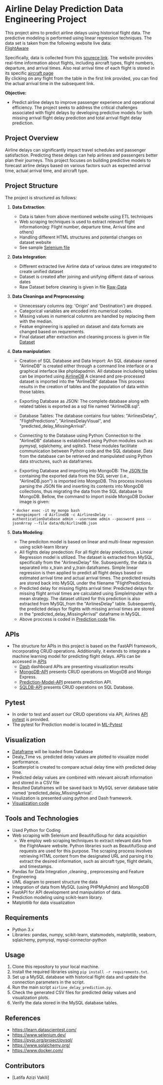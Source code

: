 # Airline Delay Prediction Data Engineering Project

This project aims to predict airline delays using historical flight data. The predictive modeling is performed using linear regression techniques.
The data set is taken from the following website live data:  
[FlightAware](https://www.flightaware.com/live/cancelled)

Specifically, data is collected from this [sourece link](https://www.flightaware.com/live/aircrafttype/A320). 
The website provides real-time information about flights, including aircraft types, flight numbers, departure, and arrival times. 
Also real arrival time of each flight is stored in its specific [aircraft page](https://www.flightaware.com/live/flight/ANA312/history/20240403/2215Z/RJNT/RJTT)   
By clicking on any flight from the table in the first link provided, you can find the actual arrival time in the subsequent link.

**Objective:**
- Predict airline delays to improve passenger experience and operational efficiency. The project seeks to address the critical challenges associated with flight delays by developing predictive models for both missing arrival flight delay prediction and total arrival flight delay prediction.
## Project Overview

Airline delays can significantly impact travel schedules and passenger satisfaction. Predicting these delays can help airlines and passengers better plan their journeys. This project focuses on building predictive models to forecast airline delays based on various factors such as expected arrival time, actual arrival time, and aircraft type.

## Project Structure

The project is structured as follows:

1. **Data Extraction**:
   - Data is taken from above mentioned website using ETL techniques
   - Web scraping techniques is used to extract relevant flight information(eg: Flight number, departure time, Arrival time and others)
   - Handling different HTML structures and potential changes on dataset website
   - See sample [Selenium file](https://github.com/azizivakili/airline-proj/blob/main/notebooks/Retrieved_Data_Selenioum/aircraft-A320.ipynb)

2. **Data Integration**:
   - Different extracted live Airline data of various dates are integrated to create unified dataset
   - Dataset is created after joining and unifying differnt data of various dates
   - Raw Dataset before cleaning is given in file [Raw-Data](https://github.com/azizivakili/airline-proj/blob/main/data/datasets/AirlinesDelay-Raw-Dataset.csv)

3. **Data Cleaninga and Preprocessing**: 
   - Unnecessary columns (eg: 'Origin' and 'Destination') are dropped.
   - Categorical variables are encoded into numerical codes.
   - Missing values in numerical columns are handled by replacing them with the median.
   - Featue engineering is applied on dataset and data formats are changed based on requrements.
   - Final dataset after extraction and cleaning process is given in file [Dataset](https://github.com/azizivakili/airline-proj/blob/main/data/datasets/AirlinesDelay-Dataset.csv)


4. **Data manipulation**:
   - Creation of SQL Database and Data Import:
An SQL database named "AirlineDB" is created either through a command line interface or a graphical interface like phpldapadmin. All database includeing tables can be imported using [AirlineDB](https://github.com/azizivakili/airline-proj/blob/main/data/Database/SQL-Ailrline-DB/AirlineDB.sql)
A cleaned and pre-processed dataset is imported into the "AirlineDB" database 
This process results in the creation of tables and the population of data within those tables.

   - Exporting Database as JSON:
The complete database along with related tables is exported as a sql file named "AirlineDB.sql".

   - Database Tables:
The database contains four tables: "AirlinesDelay", "FlightPredictions", "AirlinesDelayVisual", and "predicted_delay_MissingArrival".

   - Connecting to the Database using Python:
Connection to the "AirlineDB" database is established using Python modules such as pymysql, sqlalchemy, and sqlite3. These modules facilitate communication between Python code and the SQL database.
Data from the database can be retrieved and manipulated using Python data structures, such as dataframes.

   - Exporting Database and importing into MongoDB:
The [JSON file](https://github.com/azizivakili/airline-proj/blob/main/data/Database/MongoDB/AirlineDB.json) containing the exported data from the SQL server (i.e., "AirlineDB.json") is imported into MongoDB.
This process involves parsing the JSON file and inserting its contents into MongoDB collections, thus migrating the data from the SQL database to MongoDB. Bellow, the command to import inside MongoDB Docker image is given:
   ```
   * docker exec -it my_mongo bash
   * mongoimport -d AirlineDB -c AirlinesDelay --authenticationDatabase admin --username admin --password pass --jsonArray --file data/db/AirlineDB.json
   ```

5. **Data Modeling**:
   - The prediciton model is based on linear and multi-linear regression using scikit-learn library
   - All flights delay predection: For all flight delay predictions, a Linear Regression model is utilized. The dataset is extracted from MySQL, specifically from the "AirlinesDelay" file. Subsequently, the data is separated into x_train and y_train dataframes. Simple linear regression is then applied to predict all flight delays based on estimated arrival time and actual arrival times. The predicted results are stored back into MySQL under the filename "FlightPredictions.
   - Predicted delay for missing flights arrival time: Predicted delays for missing flight arrival times are calculated using SimpleImputer with a mean strategy. The dataset utilized for this prediction is also extracted from MySQL,from the "AirlinesDelay" table. Subsequently, the predicted delays for flights with missing arrival times are stored in the "predicted_delay_MissingArrival" dataframe in MySQL.
   - Above proccess is coded in [Prediction code](https://github.com/azizivakili/airline-proj/blob/main/notebooks/Prediction_notebooks/Predicteding_code.ipynb) file. 
   
## APIs
- The structure for APIs in this project is based on the FastAPI framework, incorporating CRUD operations. Additionally, it extends to integrate a machine learning model for predicting flight delays. APIs can be accessed in [APIs](https://github.com/azizivakili/airline-proj/tree/main/src/APIs)
  - [Dash](https://github.com/azizivakili/airline-proj/tree/main/src/APIs/Dash) dashboard APIs are presenting visualization results
  - [MongoDB-API](https://github.com/azizivakili/airline-proj/tree/main/src/APIs/MongoDB-API) presents CRUD operations on MogoDB and Mongo Express.
  - [Prediction-Model-API](https://github.com/azizivakili/airline-proj/tree/main/src/APIs/Prediction-Model-API) presents prediction API.
  - [SQLDB-API](https://github.com/azizivakili/airline-proj/tree/main/src/APIs/SQLDB-API) presents CRUD operations on SQL Database. 

## Pytest
- In order to test and assert our CRUD operations via API, Airlines [API pytest](https://github.com/azizivakili/airline-proj/tree/main/src/AirlineDB-Pytest) is provided.
- The pytest for Prediction model is located in [ML-Pytest](https://github.com/azizivakili/airline-proj/tree/main/src/APIs/Prediction-Model-API/ML-Model-pytest)
  
## Visualization
   - [Dataframe](https://github.com/azizivakili/airline-proj/blob/main/data/datasets/AirlinesDelay-Visualized.csv) will be loaded from Database
   - Dealy_Time vs. predicted delay values are plotted to visualize model performance.
   - Scatterplot is created to compare actual delay time with predicted delay time.
   - Predicted delay values are combined with relevant aircraft information and stored in a CSV file 
   - Resulted Dataframes will be saved back to MySQL server database table named 'predicted_delay_MissingArrival'.
   - Visulization is presented using python and Dash framework.
   - [Visualization code](https://github.com/azizivakili/airline-proj/blob/main/notebooks/visualized_data/Visualization-code.ipynb)
     
## Tools and Technologies
   - Used Python for Coding
   - Web scraping with Selenium and BeautifulSoup for data acquisition
      - We employ web scraping techniques to extract relevant data from the FlightAware website. Python libraries such as BeautifulSoup and requests are used for this purpose. The scraping process involves retrieving HTML content from the designated URL and parsing it to extract the desired information, such as aircraft type, flight details, and timestamps.
   - Pandas for Data Integration ,cleaning , preprocessing and Feature Engineering
   - UML diagram to present structure the data
   - Integration of data from MySQL (using PHPMyAdmin) and MongoDB
   - FastAPI for API development and manipulation of data.
   - Prediction modeling using scikit-learn library.
   - Matplotlib for data visualization
     
## Requirements

- Python 3.x
- Libraries: pandas, numpy, scikit-learn, statsmodels, matplotlib, seaborn, sqlalchemy, pymysql, mysql-connector-python

## Usage

1. Clone this repository to your local machine.
2. Install the required libraries using `pip install -r requirements.txt`.
3. Set up a MySQL database with historical flight data and update the connection parameters in the script.
4. Run the main script `airline_delay_prediction.py`.
5. Check the generated CSV files for predicted delay values and visualization plots.
6. Verify the data stored in the MySQL database tables.

## References
- https://learn.datascientest.com/
- https://www.selenium.dev/
- https://pypi.org/project/pysql/
- https://www.sqlalchemy.org/
- https://www.docker.com/

## Contributors

- [Latifa Azizi Vakili]
